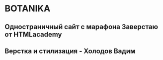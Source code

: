 # BOTANIKA

## Одностраничный сайт с марафона Заверстаю от HTMLacademy

## Верстка и стилизация - Холодов Вадим
